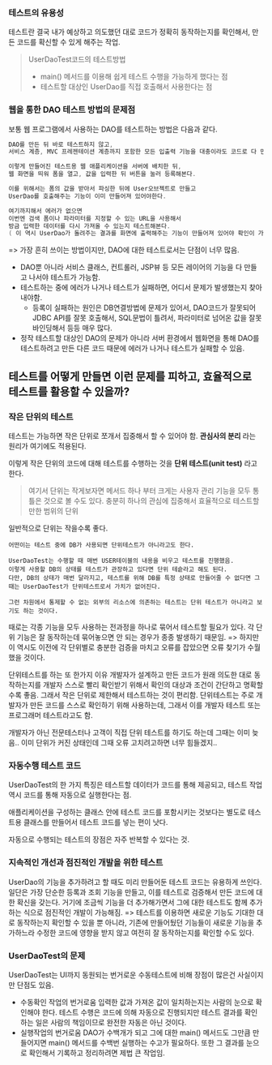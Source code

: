 
### 테스트의 유용성

테스트란 결국 내가 예상하고 의도했던 대로 코드가 정확히 동작하는지를 확인해서,
만든 코드를 확신할 수 있게 해주는 작업.

> UserDaoTest코드의 테스트방법
> - main() 메서드를 이용해 쉽게 테스트 수행을 가능하게 했다는 점
> - 테스트할 대상인 UserDao를 직접 호출해서 사용한다는 점

### 웹을 통한 DAO 테스트 방법의 문제점
보통 웹 프로그램에서 사용하는 DAO를 테스트하는 방법은 다음과 같다.
```java
DAO를 만든 뒤 바로 테스트하지 않고,
서비스 계층, MVC 프레젠테이션 계층까지 포함한 모든 입출력 기능을 대충이라도 코드로 다 만든다.

이렇게 만들어진 테스트용 웹 애플리케이션을 서버에 배치한 뒤,
웹 화면을 띄워 폼을 열고, 값을 입력한 뒤 버튼을 눌러 등록해본다.

이를 위해서는 폼의 값을 받아서 파싱한 뒤에 User오브젝트로 만들고
UserDao를 호출해주는 기능이 이미 만들어져 있어야한다.

여기까지해서 에러가 없으면
이번엔 검색 폼이나 파라미터를 지정할 수 있는 URL을 사용해서
방금 입력한 데이터를 다시 가져올 수 있는지 테스트해본다.
( 이 역시 UserDao가 돌려주는 결과를 화면에 출력해주는 기능이 만들어져 있어야 확인이 가능함.)
```
=> 가장 흔히 쓰이는 방법이지만, DAO에 대한 테스트로서는 단점이 너무 많음.
- DAO뿐 아니라 서비스 클래스, 컨트롤러, JSP뷰 등 모든 레이어의 기능을 다 만들고 나서야 테스트가 가능함.
- 테스트하는 중에 에러가 나거나 테스트가 실패하면, 어디서 문제가 발생했는지 찾아내야함.
    - 등록이 실패하는 원인은 DB연결방법에 문제가 있어서, DAO코드가 잘못되어 JDBC API를 잘못 호출해서,
      SQL문법이 틀려서, 파라미터로 넘어온 값을 잘못 바인딩해서 등등 매우 많다.
- 정작 테스트할 대상인 DAO의 문제가 아니라 서버 환경에서 웹화면을 통해 DAO를 테스트하려고 만든 다른 코드 때문에 에러가 나거나 테스트가 실패할 수 있음.

## 테스트를 어떻게 만들면 이런 문제를 피하고, 효율적으로 테스트를 활용할 수 있을까?

### 작은 단위의 테스트
테스트는 가능하면 작은 단위로 쪼개서 집중해서 할 수 있어야 함.
**관심사의 분리** 라는 원리가 여기에도 적용된다.

이렇게 작은 단위의 코드에 대해 테스트를 수행하는 것을 **단위 테스트(unit test)** 라고 한다.
> 여기서 단위는 작게보자면 메서드 하나 부터 크게는 사용자 관리 기능을 모두 통틀은 것으로 볼 수도 있다. 충분히 하나의 관심에 집중해서 효율적으로 테스트할만한 범위의 단위

일반적으로 단위는 작을수록 좋다.

```
어떤이는 테스트 중에 DB가 사용되면 단위테스트가 아니라고도 한다.

UserDaoTest는 수행할 때 매번 USER테이블의 내용을 비우고 테스트를 진행했음.
이렇게 사용할 DB의 상태를 테스트가 관장하고 있다면 단위 테슽라고 해도 된다.
다만, DB의 상태가 매번 달라지고, 테스트를 위해 DB를 특정 상태로 만들어줄 수 없다면 그때는 UserDaoTest가 단위테스트로서 가치가 없어진다.

그런 차원에서 통제할 수 없는 외부의 리소스에 의존하는 테스트는 단위 테스트가 아니라고 보기도 하는 것이다.
```

때로는 각종 기능을 모두 사용하는 전과정을 하나로 묶어서 테스트할 필요가 있다.
각 단위 기능은 잘 동작하는데 묶어놓으면 안 되는 경우가 종종 발생하기 때문임.
=> 하지만 이 역시도 이전에 각 단위별로 충분한 검증을 마치고 오류를 잡았으면 오류 찾기가 수월했을 것이다.

단위테스트를 하는 또 한가지 이유
개발자가 설계하고 만든 코드가 원래 의도한 대로 동작하는지를 개발자 스스로 빨리 확인받기 위해서
확인의 대상과 조건이 간단하고 명확할수록 좋음. 그래서 작은 단위로 제한해서 테스트하는 것이 편리함.
단위테스트는 주로 개발자가 만든 코드를 스스로 확인하기 위해 사용하는데,
그래서 이를 개발자 테스트 또는 프로그래머 테스트라고도 함.

개발자가 아닌 전문테스터나 고객이 직접 단위 테스트를 하기도 하는데 그때는 이미 늦음..
이미 단위가 커진 상태인데 그때 오류 고치려고하면 너무 힘들겠지..

### 자동수행 테스트 코드
UserDaoTest의 한 가지 특징은 테스트할 데이터가 코드를 통해 제공되고, 테스트 작업 역시 코드를 통해 자동으로 실행한다는 점.

애플리케이션을 구성하는 클래스 안에 테스트 코드를 포함시키는 것보다는 별도로 테스트용 클래스를 만들어서
테스트 코드를 넣는 편이 낫다.

자동으로 수행되는 테스트의 장점은 자주 반복할 수 있다는 것.

### 지속적인 개선과 점진적인 개발을 위한 테스트
UserDao의 기능을 추가하려고 할 때도 미리 만들어둔 테스트 코드는 유용하게 쓰인다.
일단은 가장 단순한 등록과 조회 기능을 만들고, 이를 테스트로 검증해서 만든 코드에 대한 확신을 갖는다.
거기에 조금씩 기능을 더 추가해가면서 그에 대한 테스트도 함께 추가하는 식으로 점진적인 개발이 가능해짐.
=> 테스트를 이용하면 새로운 기능도 기대한 대로 동작하는지 확인할 수 있을 뿐 아니라, 기존에 만들어뒀던 기능들이 새로운 기능을 추가하느라 수정한 코드에 영향을 받지 않고 여전히 잘 동작하는지를 확인할 수도 있다.

### UserDaoTest의 문제
UserDaoTest는 UI까지 동원되는 번거로운 수동테스트에 비해 장점이 많은건 사실이지만
단점도 있음.

- 수동확인 작업의 번거로움
  입력한 값과 가져온 값이 일치하는지는 사람의 눈으로 확인해야 한다.
  테스트 수행은 코드에 의해 자동으로 진행되지만 테스트 결과를 확인하는 일은 사람의 책임이므로 완전한 자동은 아닌 것이다.
- 실행작업의 번거로움
  DAO가 수백개가 되고 그에 대한 main() 메서드도 그만큼 만들어지면 main() 메서드를 수백번 실행하는 수고가 필요하다. 또한 그 결과를 눈으로 확인해서 기록하고 정리하려면 제법 큰 작업임.
